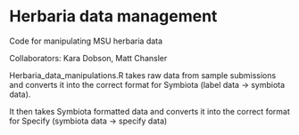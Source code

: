 # Herbaria data management
Code for manipulating MSU herbaria data

Collaborators: Kara Dobson, Matt Chansler

Herbaria_data_manipulations.R takes raw data from sample submissions and converts it into the correct format for Symbiota (label data -> symbiota data).

It then takes Symbiota formatted data and converts it into the correct format for Specify (symbiota data -> specify data)
